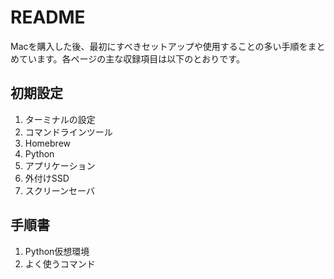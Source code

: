 # README

Macを購入した後、最初にすべきセットアップや使用することの多い手順をまとめています。各ページの主な収録項目は以下のとおりです。

## 初期設定

1. ターミナルの設定
2. コマンドラインツール
3. Homebrew
4. Python
5. アプリケーション
6. 外付けSSD
7. スクリーンセーバ

## 手順書

1. Python仮想環境
2. よく使うコマンド